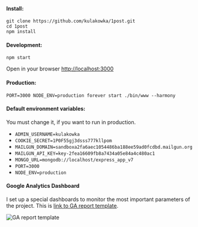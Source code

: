 #### Install:

```
git clone https://github.com/kulakowka/1post.git
cd 1post
npm install 
```

#### Development:

```
npm start
```

Open in your browser [http://localhost:3000](http://localhost:3000)

#### Production:

```
PORT=3000 NODE_ENV=production forever start ./bin/www --harmony
```

#### Default environment variables:

You must change it, if you want to run in production.

- `ADMIN_USERNAME=kulakowka`
- `COOKIE_SECRET=1P0F55gj3dsss777kllpom`
- `MAILGUN_DOMAIN=sandboxa2fa6aec1054486ba188ee59ad0fcdbd.mailgun.org`
- `MAILGUN_API_KEY=key-2fea16609fb8a7434a05e84a4c480ac1`
- `MONGO_URL=mongodb://localhost/express_app_v7`
- `PORT=3000`
- `NODE_ENV=production`

#### Google Analytics Dashboard

I set up a special dashboards to monitor the most important parameters of the project. This is [link to GA report template](https://www.google.com/analytics/web/template?uid=645KqV6oR4a7bJ4pJ_Cu9A).

![GA report template](https://habrastorage.org/files/df9/41d/085/df941d08522f4322a29339e96f11c186.png)
